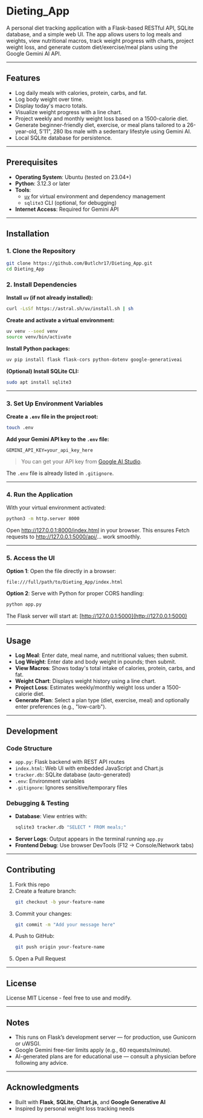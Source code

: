 # Dieting_App

A personal diet tracking application with a Flask-based RESTful API, SQLite database, and a simple web UI. The app allows users to log meals and weights, view nutritional macros, track weight progress with charts, project weight loss, and generate custom diet/exercise/meal plans using the Google Gemini AI API.

---

## Features

- Log daily meals with calories, protein, carbs, and fat.
- Log body weight over time.
- Display today's macro totals.
- Visualize weight progress with a line chart.
- Project weekly and monthly weight loss based on a 1500-calorie diet.
- Generate beginner-friendly diet, exercise, or meal plans tailored to a 26-year-old, 5'11", 280 lbs male with a sedentary lifestyle using Gemini AI.
- Local SQLite database for persistence.

---

## Prerequisites

- **Operating System**: Ubuntu (tested on 23.04+)
- **Python**: 3.12.3 or later
- **Tools**:
  - [`uv`](https://github.com/astral-sh/uv) for virtual environment and dependency management
  - `sqlite3` CLI (optional, for debugging)
- **Internet Access**: Required for Gemini API

---

## Installation

### 1. Clone the Repository

```bash
git clone https://github.com/Butlchr17/Dieting_App.git
cd Dieting_App
```

### 2. Install Dependencies

**Install `uv` (if not already installed):**

```bash
curl -LsSf https://astral.sh/uv/install.sh | sh
```

**Create and activate a virtual environment:**

```bash
uv venv --seed venv
source venv/bin/activate
```

**Install Python packages:**

```bash
uv pip install flask flask-cors python-dotenv google-generativeai
```

**(Optional) Install SQLite CLI:**

```bash
sudo apt install sqlite3
```

---

### 3. Set Up Environment Variables

**Create a `.env` file in the project root:**

```bash
touch .env
```

**Add your Gemini API key to the `.env` file:**

```
GEMINI_API_KEY=your_api_key_here
```

> You can get your API key from [Google AI Studio](https://aistudio.google.com/app/apikey).

The `.env` file is already listed in `.gitignore`.

---

### 4. Run the Application

With your virtual environment activated:

```bash
python3 -m http.server 8000
```

Open http://127.0.0.1:8000/index.html in your browser. This ensures Fetch requests to http://127.0.0.1:5000/api/... work smoothly.

---

### 5. Access the UI

**Option 1**: Open the file directly in a browser:

```
file:///full/path/to/Dieting_App/index.html
```

**Option 2**: Serve with Python for proper CORS handling:

```bash
python app.py
```

The Flask server will start at: [http://127.0.0.1:5000](http://127.0.0.1:5000)

---

## Usage

- **Log Meal**: Enter date, meal name, and nutritional values; then submit.
- **Log Weight**: Enter date and body weight in pounds; then submit.
- **View Macros**: Shows today's total intake of calories, protein, carbs, and fat.
- **Weight Chart**: Displays weight history using a line chart.
- **Project Loss**: Estimates weekly/monthly weight loss under a 1500-calorie diet.
- **Generate Plan**: Select a plan type (diet, exercise, meal) and optionally enter preferences (e.g., "low-carb").

---

## Development

### Code Structure

- `app.py`: Flask backend with REST API routes
- `index.html`: Web UI with embedded JavaScript and Chart.js
- `tracker.db`: SQLite database (auto-generated)
- `.env`: Environment variables
- `.gitignore`: Ignores sensitive/temporary files

### Debugging & Testing

- **Database**: View entries with:
  ```bash
  sqlite3 tracker.db "SELECT * FROM meals;"
  ```
- **Server Logs**: Output appears in the terminal running `app.py`
- **Frontend Debug**: Use browser DevTools (F12 → Console/Network tabs)

---

## Contributing

1. Fork this repo
2. Create a feature branch:  
   ```bash
   git checkout -b your-feature-name
   ```
3. Commit your changes:  
   ```bash
   git commit -m "Add your message here"
   ```
4. Push to GitHub:  
   ```bash
   git push origin your-feature-name
   ```
5. Open a Pull Request

---

## License

License MIT License - feel free to use and modify.

---

## Notes

- This runs on Flask’s development server — for production, use Gunicorn or uWSGI.
- Google Gemini free-tier limits apply (e.g., 60 requests/minute).
- AI-generated plans are for educational use — consult a physician before following any advice.

---

## Acknowledgments

- Built with **Flask**, **SQLite**, **Chart.js**, and **Google Generative AI**
- Inspired by personal weight loss tracking needs
